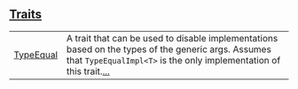 
[Traits](./core-metaprogramming-traits.md)
 ---
| | |
|:---|:---|
| [TypeEqual](./core-metaprogramming-TypeEqual.md) | A trait that can be used to disable implementations based on the types of the generic args. Assumes that `TypeEqualImpl<T>`  is the only implementation of this trait.[...](./core-metaprogramming-TypeEqual.md) |

